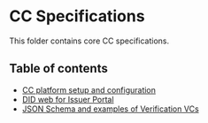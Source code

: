 # CC Specifications

This folder contains core CC specifications.

## Table of contents

- [CC platform setup and configuration](setup-config.md)
- [DID web for Issuer Portal](did.md)
- [JSON Schema and examples of Verification VCs](../json-schema/verification-credentials/)
